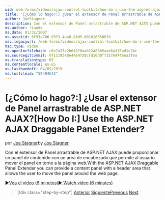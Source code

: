 ```yaml
---
uid: web-forms/videos/ajax-control-toolkit/how-do-i-use-the-aspnet-ajax-draggable-panel-extender
title: '[¿Cómo lo hago?:] ¿Usar el extensor de Panel arrastrable de ASP.NET AJAX? | Microsoft Docs'
author: JoeStagner
description: Con el extensor de Panel arrastrable de ASP.NET AJAX puede proporcionar un panel de contenido con un área de encabezado que permite al usuario mover el panel en torno a la página web.
ms.author: riande
ms.date: 01/31/2007
ms.assetid: 6f93a786-93f3-4a48-8fd5-001016550619
msc.legacyurl: /web-forms/videos/ajax-control-toolkit/how-do-i-use-the-aspnet-ajax-draggable-panel-extender
msc.type: video
ms.openlocfilehash: c6e7a23c2b642f0aab12a88b5aae6a215ad1e74c
ms.sourcegitcommit: 0f1119340e4464720cfd16d0ff15764746ea1fea
ms.translationtype: MT
ms.contentlocale: es-ES
ms.lasthandoff: 04/09/2019
ms.locfileid: "59404642"
---
```

# <a name="how-do-i-use-the-aspnet-ajax-draggable-panel-extender"></a><span data-ttu-id="03684-104">[¿Cómo lo hago?:] ¿Usar el extensor de Panel arrastrable de ASP.NET AJAX?</span><span class="sxs-lookup"><span data-stu-id="03684-104">[How Do I:] Use the ASP.NET AJAX Draggable Panel Extender?</span></span>

<span data-ttu-id="03684-105">por [Joe Stagner](https://github.com/JoeStagner)</span><span class="sxs-lookup"><span data-stu-id="03684-105">by [Joe Stagner](https://github.com/JoeStagner)</span></span>

<span data-ttu-id="03684-106">Con el extensor de Panel arrastrable de ASP.NET AJAX puede proporcionar un panel de contenido con un área de encabezado que permite al usuario mover el panel en torno a la página web.</span><span class="sxs-lookup"><span data-stu-id="03684-106">With the ASP.NET AJAX Draggable Panel Extender you can provide a content panel with a header area that allows the user to move the panel around the web page.</span></span>

[<span data-ttu-id="03684-107">&#9654;Vea el vídeo (6 minutos)</span><span class="sxs-lookup"><span data-stu-id="03684-107">&#9654; Watch video (6 minutes)</span></span>](https://channel9.msdn.com/Blogs/ASP-NET-Site-Videos/how-do-i-use-the-aspnet-ajax-draggable-panel-extender)

> [!div class="step-by-step"]
> <span data-ttu-id="03684-108">[Anterior](how-do-i-use-the-aspnet-ajax-collapsable-panel-extender.md)
> [Siguiente](how-do-i-use-the-aspnet-ajax-dynamicpopulate-extender.md)</span><span class="sxs-lookup"><span data-stu-id="03684-108">[Previous](how-do-i-use-the-aspnet-ajax-collapsable-panel-extender.md)
[Next](how-do-i-use-the-aspnet-ajax-dynamicpopulate-extender.md)</span></span>
